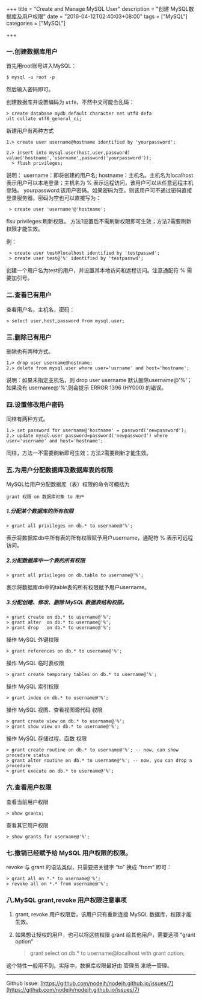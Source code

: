 +++
title = "Create and Manage MySQL User"
description = "创建 MySQL数据库及用户权限"
date = "2016-04-12T02:40:03+08:00"
tags = ["MySQL"]
categories = ["MySQL"]

+++


### 一.创建数据库用户

首先用root账号进入MySQL：

    $ mysql -u root -p

然后输入密码即可。

创建数据库并设置编码为 `utf8`，不然中文可能会乱码：

```
> create database mydb default character set utf8 defa
ult collate utf8_general_ci;
```

新建用户有两种方式

    1.> create user username@hostname identified by 'yourpassword';

    2.> insert into mysql.user(host,user,password) value('hostname','username',password('yourpassword'));
      > flush privileges;

<!--more-->

说明：
username：即将创建的用户名;
hostname：主机名。主机名为localhost表示用户可以本地登录；主机名为 % 表示远程访问，该用户可以从任意远程主机登陆。
yourpassword:该用户密码。如果密码为空，则该用户可不通过密码直接登录服务器。密码为空也可以直接写为：

     > create user 'username'@'hostname';

flsu privileges:刷新权限。
方法1设置后不需刷新权限即可生效；方法2需要刷新权限才能生效。

例：

     > create user test@localhost identified by 'testpasswd';
     > create user test@'%' identified by 'testpasswd';
创建一个用户名为test的用户，并设置其本地访问和远程访问。注意通配符 % 需要加引号。




### 二.查看已有用户
查看用户名，主机名，密码：

    > select user,host,password from mysql.user;


### 三.删除已有用户
删除也有两种方式。

    1.> drop user username@hostname;
    2.> delete from mysql.user where user='usrname' and host='hostname';

说明：如果未指定主机名，则 drop user username 默认删除username@'%'；如果没有 username@'%',则会提示 ERROR 1396 (HY000) 的错误。

### 四.设置修改用户密码
同样有两种方式。

    1.> set password for username@'hostname' = password('newpassword');
    2.> update mysql.user password=password('newpassword') where user='username' and host='hostname';
同样，方法一不需要刷新即可生效；方法2需要刷新才能生效。


### 五.为用户分配数据库及数据库表的权限

MySQL给用户分配数据库（表）权限的命令可概括为

    grant 权限 on 数据库对象 to 用户

##### 1.分配某个数据库的所有权限

    > grant all privileges on db.* to username@'%';
表示将数据库db中所有表的所有权限赋予用户username，通配符 % 表示可远程访问。

##### 2.分配数据库中一个表的所有权限

    > grant all privileges on db.table to username@'%';
表示将数据库db中的table表的所有权限赋予用户username。

##### 3.分配创建、修改、删除 MySQL 数据表结构权限。

    > grant create on db.* to username@'%';
    > grant alter  on db.* to username@'%';
    > grant drop   on db.* to username@'%';

  操作 MySQL 外键权限

    > grant references on db.* to username@'%';

  操作 MySQL 临时表权限

    > grant create temporary tables on db.* to username@'%';

  操作 MySQL 索引权限

    > grant index on db.* to username@'%';

  操作 MySQL 视图、查看视图源代码 权限

    > grant create view on db.* to username@'%';
    > grant show view on db.* to username@'%';

 操作 MySQL 存储过程、函数 权限

    > grant create routine on db.* to username@'%'; -- now, can show procedure status
    > grant alter routine on db.* to username@'%'; -- now, you can drop a procedure
    > grant execute on db.* to username@'%';


### 六.查看用户权限

查看当前用户权限

    > show grants;
查看其它用户权限

    > show grants for username@'%';


### 七.撤销已经赋予给 MySQL 用户权限的权限。

 revoke 与 grant 的语法类似，只需要把关键字 “to” 换成 “from” 即可：

    > grant all on *.* to username@'%';
    > revoke all on *.* from username@'%';


### 八.MySQL grant,revoke 用户权限注意事项

1. grant, revoke 用户权限后，该用户只有重新连接 MySQL 数据库，权限才能生效。

2. 如果想让授权的用户，也可以将这些权限 grant 给其他用户，需要选项 “grant option“

    > grant select on db.* to username@localhost with grant option;


这个特性一般用不到。实际中，数据库权限最好由 管理员 来统一管理。


---
Github Issue: [https://github.com/nodejh/nodejh.github.io/issues/7](https://github.com/nodejh/nodejh.github.io/issues/7)
